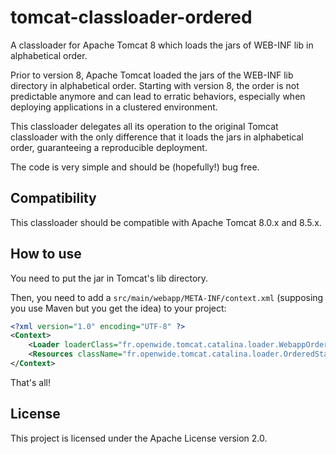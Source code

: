 # tomcat-classloader-ordered

A classloader for Apache Tomcat 8 which loads the jars of WEB-INF lib in alphabetical order.

Prior to version 8, Apache Tomcat loaded the jars of the WEB-INF lib directory in alphabetical order. Starting with version
8, the order is not predictable anymore and can lead to erratic behaviors, especially when deploying applications in a
clustered environment.

This classloader delegates all its operation to the original Tomcat classloader with the only difference that it loads the
jars in alphabetical order, guaranteeing a reproducible deployment.

The code is very simple and should be (hopefully!) bug free.

## Compatibility

This classloader should be compatible with Apache Tomcat 8.0.x and 8.5.x.

## How to use

You need to put the jar in Tomcat's lib directory.

Then, you need to add a `src/main/webapp/META-INF/context.xml` (supposing you use Maven but you get the idea) to your project:
```xml
<?xml version="1.0" encoding="UTF-8" ?>
<Context>
	<Loader loaderClass="fr.openwide.tomcat.catalina.loader.WebappOrderedClassLoader" />
	<Resources className="fr.openwide.tomcat.catalina.loader.OrderedStandardRoot"/>
</Context>
```

That's all!

## License

This project is licensed under the Apache License version 2.0.
